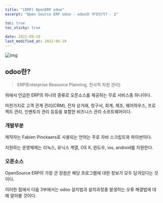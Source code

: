 ```yaml
---
title: "[ERP] OpenERP odoo"
excerpt: "Open Source ERP odoo - odoo란 무엇인가? - 2"

toc: true
toc_sticky: true
 
date: 2022-09-19
last_modified_at: 2022-09-19
---
```


![img](https://www.odoo.com/web/image/website/1/social_default_image?unique=ffdde0a)


## odoo란?

> ERP(Enterprise Resource Planning, 전사적 자원 관리)

위에서 언급한 ERP의 하나의 종류로 오픈소스를 제공하는 무료 서비스중 하나이다.

마찬가지로 고객 관계 관리(CRM), 전자 상거래, 청구서, 회계, 제조, 웨어하우스, 프로젝트 관리, 인벤토리 관리 등등을 포함한 비즈니스 관리 소프트웨어이다.

### 개발부분

제작자는 Fabien Pinckaers로 사용되는 언어는 주로 자바 스크립트와 파이썬이다.

지원하는 운영체제는 리눅스, 유닉스 계열, OS X, 윈도우, ios, android를 지원한다.

### 오픈소스

OpenSource ERP의 가장 큰 장점은 해당 프로그램에 대한 정보가 모두 담겨있다는 것이다.

이러한 점에서 다음 3부에서는 odoo 설치법과 설치과정중 발생하는 오류 해결법에 대해 알아볼 것이다.